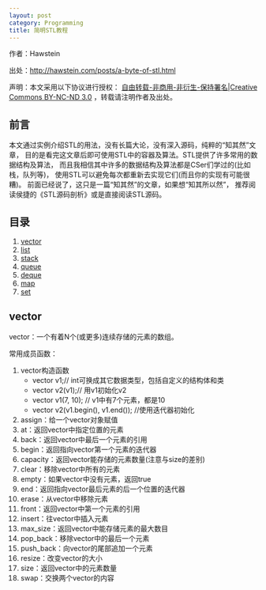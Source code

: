 ```yaml
---
layout: post
category: Programming
title: 简明STL教程
---
```


作者：Hawstein

出处：<http://hawstein.com/posts/a-byte-of-stl.html>

声明：本文采用以下协议进行授权：
[自由转载-非商用-非衍生-保持署名|Creative Commons BY-NC-ND 3.0](http://creativecommons.org/licenses/by-nc-nd/3.0/deed.zh)
，转载请注明作者及出处。

## 前言

本文通过实例介绍STL的用法，没有长篇大论，没有深入源码，纯粹的“知其然”文章，
目的是看完这文章后即可使用STL中的容器及算法。STL提供了许多常用的数据结构及算法，
而且我相信其中许多的数据结构及算法都是CSer们学过的(比如栈，队列等)，
使用STL可以避免每次都重新去实现它们(而且你的实现有可能很糟)。
前面已经说了，这只是一篇“知其然”的文章，如果想“知其所以然”，
推荐阅读侯捷的《STL源码剖析》或是直接阅读STL源码。

## 目录

1. [vector](#vector)
1. [list](#list)
1. [stack](#stack)
1. [queue](#queue)
1. [deque](#deque)
1. [map](#map)
1. [set](#set)

## <a id="vector">vector</a>

vector：一个有着N个(或更多)连续存储的元素的数组。

常用成员函数：

1. vector构造函数
	* vector<int> v1;// int可换成其它数据类型，包括自定义的结构体和类
	* vector<int> v2(v1);// 用v1初始化v2
	* vector<int> v1(7, 10); // v1中有7个元素，都是10
	* vector<int> v2(v1.begin(), v1.end()); //使用迭代器初始化
1. assign：给一个vector对象赋值
1. at：返回vector中指定位置的元素
1. back：返回vector中最后一个元素的引用
1. begin：返回指向vector第一个元素的迭代器
1. capacity：返回vector能存储的元素数量(注意与size的差别)
1. clear：移除vector中所有的元素
1. empty：如果vector中没有元素，返回true
1. end：返回指向vector最后元素的后一个位置的迭代器
1. erase：从vector中移除元素
1. front：返回vector中第一个元素的引用
1. insert：往vector中插入元素
1. max_size：返回vector中能存储元素的最大数目
1. pop_back：移除vector中的最后一个元素
1. push_back：向vector的尾部追加一个元素
1. resize：改变vector的大小
1. size：返回vector中的元素数量
1. swap：交换两个vector的内容
